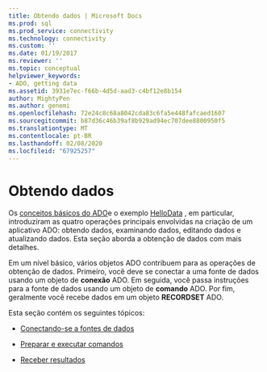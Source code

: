 ```yaml
---
title: Obtendo dados | Microsoft Docs
ms.prod: sql
ms.prod_service: connectivity
ms.technology: connectivity
ms.custom: ''
ms.date: 01/19/2017
ms.reviewer: ''
ms.topic: conceptual
helpviewer_keywords:
- ADO, getting data
ms.assetid: 3931e7ec-f66b-4d5d-aad3-c4bf12e8b154
author: MightyPen
ms.author: genemi
ms.openlocfilehash: 72e24c8c68a8042cda83c6fa5e448fafcaed1607
ms.sourcegitcommit: b87d36c46b39af8b929ad94ec707dee8800950f5
ms.translationtype: MT
ms.contentlocale: pt-BR
ms.lasthandoff: 02/08/2020
ms.locfileid: "67925257"
---
```

# <a name="getting-data"></a>Obtendo dados
Os [conceitos básicos do ADO](../../../ado/guide/data/ado-fundamentals.md)e o exemplo [HelloData](../../../ado/guide/data/hellodata-a-simple-ado-application.md) , em particular, introduziram as quatro operações principais envolvidas na criação de um aplicativo ADO: obtendo dados, examinando dados, editando dados e atualizando dados. Esta seção aborda a obtenção de dados com mais detalhes.  
  
 Em um nível básico, vários objetos ADO contribuem para as operações de obtenção de dados. Primeiro, você deve se conectar a uma fonte de dados usando um objeto de **conexão** ADO. Em seguida, você passa instruções para a fonte de dados usando um objeto de **comando** ADO. Por fim, geralmente você recebe dados em um objeto **RECORDSET** ADO.  
  
 Esta seção contém os seguintes tópicos:  
  
-   [Conectando-se a fontes de dados](../../../ado/guide/data/connecting-to-data-sources.md)  
  
-   [Preparar e executar comandos](../../../ado/guide/data/preparing-and-executing-commands.md)  
  
-   [Receber resultados](../../../ado/guide/data/receiving-results.md)
